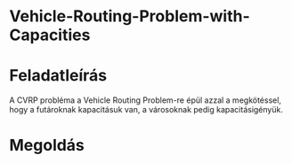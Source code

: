 # Vehicle-Routing-Problem-with-Capacities
# Feladatleírás
A CVRP probléma a Vehicle Routing Problem-re épül azzal a megkötéssel, hogy a futároknak kapacitásuk van, a városoknak pedig
kapacitásigényük.
# Megoldás